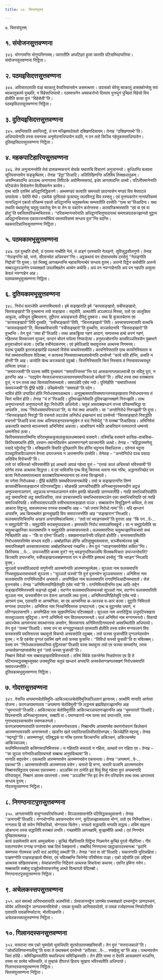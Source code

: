 ```yaml
---
title: ०७. चित्तसंयुत्तम्

---
```

७. चित्तसंयुत्तम्  


## १. संयोजनसुत्तवण्णना

३४३. भोगगामन्ति भोगुप्पत्तिगामम्। पवत्ततीति अप्पटिहतं हुत्वा पवत्तति पटिसम्भिदप्पत्तिया।  
संयोजनसुत्तवण्णना निट्ठिता।  


## २. पठमइसिदत्तसुत्तवण्णना

३४४. अविसारदत्ताति पञ्हं ब्याकातुं वेय्यत्तियाभावेन असमत्थत्ता। उपासको थेरेसु ब्याकातुं असक्कोन्तेसु सयं ब्याकातुकामो पुच्छति, न विहेसाधिप्पायो। पठमवचनेन अब्याकरोन्ते दिस्वाव पुनप्पुनं पुच्छितं विहेसो विय होतीति कत्वा वुत्तं ‘‘विहेसेती’’ति।  
पठमइसिदत्तसुत्तवण्णना निट्ठिता।  


## ३. दुतियइसिदत्तसुत्तवण्णना

३४५. अवन्तियाति अवन्तिरट्ठे, तं पन मज्झिमपदेसतो दक्खिणदिसायम्। तेनाह ‘‘दक्खिणापथे’’ति। अधिप्पायेनाति तस्स वचनस्स अनुमोदनाधिप्पायेन वदति, न पन ततो किञ्चि गहेतुकामताधिप्पायेन।  
दुतियइसिदत्तसुत्तवण्णना निट्ठिता।  


## ४. महकपाटिहारियसुत्तवण्णना

३४६. तेसं अनुजानन्तोति तेसं दासकम्मकरानं सेसके यथारुचि विचारणं अनुजानन्तो। कुधितन्ति बलवता सूरियसन्तापेन सङ्कुथितम्। तेनाह ‘‘हेट्ठा’’तिआदि। अतितिखिणन्ति अतिविय तिक्खधातुकम्। असम्भिन्नपदन्ति अञ्ञत्थ अनागतत्ता तिपिटके अवोमिस्सकपदं, इधेव आगतपदन्ति अत्थो। पटिलीयमानेनाति पटिकंसेन विसेसनेन विलीयमानेन कायेन।  
एत्थ चाति एतस्मिं अधिट्ठानिद्धिकरणे। अब्भमण्डपं कत्वाति समन्ततो छादनवसेन मण्डपं विय मेघपटलं उप्पादेत्वा। देवोति मेघो। एकमेकं फुसितकं फुसायतु जालविनद्धं विय वस्सतु। एवं वुत्तप्पकारेन नानापरिकम्मं नानाधिट्ठानं एकतो परिकम्मं एकतो अधिट्ठानन्ति चतुक्कमेत्थ सम्भवतीति दस्सेति ‘‘एत्थ चा’’तिआदिना। यथा तथाति यथावुत्तेसु चतूसु पकारेसु येन वा तेन वा पकारेन करोन्तस्स। कतपरिकम्मस्साति ‘‘एवं वा एवं वा होतू’’ति पवत्तितपरिकम्मचित्तस्स। ‘‘परिकम्मानन्तरेनाति अधिट्ठानचित्तुप्पादनत्थं समापन्नपादकज्झानतो वुट्ठाय अधिट्ठानचित्तस्स एकावज्जनवीथियं पवत्तपरिकम्मं सन्धाय वुत्त’’न्ति वदन्ति।  
महकपाटिहारियसुत्तवण्णना निट्ठिता।  


## ५. पठमकामभूसुत्तवण्णना

३४७. एलं वुच्चति दोसो, तं एतस्स नत्थीति नेलं, तं अङ्गं एतस्साति नेलङ्गो, सुविसुद्धसीलगुणो। तेनाह ‘‘नेलङ्गन्ति खो, भन्ते, सीलानमेतं अधिवचन’’न्ति। अट्ठकथायं पन दोसाभावमेव दस्सेतुं ‘‘नेलङ्गोति निद्दोसो’’ति वुत्तम्। एतं भिक्खुं आगच्छन्तन्ति महाकप्पिनत्थेरं सन्धाय वुत्तम्। अत्तनो दिट्ठेन कथेसीति अत्तनो सब्बञ्ञुतञ्ञाणेन पच्चक्खतो उपलक्खितेन अत्थेन कथेसि। अयं पन नयग्गाहेनाति अयं पन गहपति असुत्वा केवलं नयग्गाहेन आह।  
पठमकामभूसुत्तवण्णना निट्ठिता।  


## ६. दुतियकामभूसुत्तवण्णना

३४८. निरोधं वलञ्जेति अनागामिभावतो। इमे सङ्खाराति इमे ‘‘कायसङ्खारो, वचीसङ्खारो, चित्तसङ्खारो’’ति वुच्चमाना तयो सङ्खारा। सद्दतोपि, अत्थतोपि अञ्ञमञ्ञं मिस्सा, ततो एव आलुळिता आकुला, अविभूता दुब्बिभावना, दुद्दीपना असङ्करतो दीपेतुं दुक्करा। तथा हि कुसलचेतना एव ‘‘कायसङ्खारो’’तिपि वुच्चति, ‘‘वचीसङ्खारो’’तिपि, ‘‘चित्तसङ्खारो’’तिपि। अस्सासपस्सासापि कत्थचि ‘‘कायसङ्खारो’’ति, वितक्कविचारापि ‘‘वचीसङ्खारो’’ति वुच्चन्ति, सञ्ञावेदनापि ‘‘चित्तसङ्खारो’’ति वुच्चन्ति। तेन वुत्तं ‘‘तथा ही’’तिआदि। तत्थ आकड्ढित्वा गहणं आदानं, सम्पत्तस्स हत्थे करणं गहणं, गहितस्स विस्सज्जनं मुञ्चनं, फन्दनं चोपनं पापेत्वा निप्फादेत्वा। हनुसञ्चोपनन्ति कायविञ्ञत्तिवसेन पुब्बभागे हनुसञ्चोपनं कत्वा। एवञ्हि वचीभेदकरणम्। एवं इमेतिआदि यथावुत्तस्स अत्थस्स निगमनम्।  
पदत्थं पुच्छति इतरसङ्खारेहि पदत्थतो विसेसं कथापेस्सामीति। कायनिस्सिताति एत्थ कायनिस्सितता च नेसं तब्भावभाविताय वेदितब्बा, न कायस्स निस्सयपच्चयतावसेनाति दस्सेन्तो ‘‘काये सति होन्ति, असति न होन्ती’’ति आह। कायोति चेत्थ करजकायो दट्ठब्बो। चित्तनिस्सिताति चित्तं निस्साय तं निस्सयपच्चयभूतं लभित्वा उप्पन्ना।  
‘‘समापज्जामी’’ति पदस्स समीपे वुच्चमानं ‘‘समापज्जिस्स’’न्ति पदं आसन्नानागतकालवाची एव भवितुं युत्तं, न इतरन्ति आह – ‘‘पदद्वयेन नेवसञ्ञानासञ्ञायतनसमापत्तिकालो कथितो’’ति। तयिदं तस्स तथा वत्तब्बताय वुत्तं, न पन तस्स तथा चित्तपवत्तिसम्भवतो। समापन्नेपि एसेव नयो। पुरिमेहीति ‘‘समापज्जिस्सं समापज्जामी’’ति द्वीहि पदेहि। पच्छिमेनाति ‘‘समापन्नो’’ति पदेन।  
भावितं होति उप्पादितं होति निरोधसमापन्नत्थाय। अनुपुब्बसमापत्तिसमापज्जनसङ्खाताय निरोधभावनाय तं चित्तं भावितं होति। तेनाह ‘‘यं त’’न्तिआदि। दुतियज्झानेयेवाति दुतियज्झानक्खणे निरुज्झति। तत्थ अनुप्पज्जनतो अनुप्पादनतो हेट्ठा निरोधोति अधिप्पेतो। चतुन्नं अरूपक्खन्धानं तज्जा परिकम्मसिद्धा या अप्पवत्ति , तत्थ ‘‘निरोधसमापत्तिसञ्ञा’’ति, या नेसं तथा अप्पवत्ति। सा ‘‘अन्तोनिरोधे निरुज्झती’’ति वुत्ता।  
‘‘चित्तसङ्खारो निरुद्धो’’ति वचनतो तदञ्ञेसं अनिरोधं इच्छन्तानं वादं दस्सेन्तो ‘‘चित्तसङ्खारो निरुद्धोति वचनतो’’तिआदिं वत्वा तत्थ अतिप्पसङ्गदस्सनमुखेन तं वादं निसेधेतुं ‘‘ते वत्तब्बा’’तिआदिमाह। अभिनिवेसं अकत्वाति यथागते ब्यञ्जनमत्ते अभिनिवेसं अकत्वा। आचरियानं नयेति आचरियानं परम्परागते धम्मनये धम्मनेत्तियं ठत्वा।  
किरियमयपवत्तस्मिन्ति परित्तभूमककुसलाकुसलधम्मपबन्धे वत्तमाने। तस्मिञ्हि वत्तमाने कायिक-वाचसिक-किरियसम्पवत्ति होति, दस्सन-सवनादिवसेन आरम्मणग्गहणे पवत्तमानेति अत्थो। तेनाह – ‘‘बहिद्धारम्मणेसु पसादे घट्टेन्तेसू’’ति। मक्खितानि वियाति पुञ्छितानि विय होन्ति घट्टनाय विबाधितत्ता। एतेनायं घट्टना पञ्चद्वारिकविञ्ञाणानं वेगसा उप्पज्जनाय न आरम्मणन्ति दस्सेति। तेनेवाह – ‘‘अन्तोनिरोधे पञ्च पसादा अतिविय विरोचन्ती’’ति।  
ततो परं सचित्तको भविस्सामीति इदं अत्थतो आपन्नं गहेत्वा वुत्तं – ‘‘एत्तकं कालं अचित्तको भविस्सामी’’ति एतेनेव तस्स अत्थस्स सिद्धत्ता। यं एवं भावितन्ति एत्थ विसुं चित्तस्स भावना नाम नत्थि, अद्धानपरिच्छेदं पन कत्वा निरोधसमापत्तत्थाय कातब्बपरिकम्मभावनाय एव तस्स सिज्झनतो।  
सा पनेसा निरोधकथा। द्वीहि बलेहीति समथविपस्सनाबलेहि। तयो च सङ्खारानन्ति तिण्णं कायवचीचित्तसङ्खारानं पटिप्पस्सद्धिया। सोळसहि ञाणचरियाहीति अनिच्चानुपस्सनादीनं अट्ठन्नं अनुपस्सनाञाणानं, अट्ठन्नञ्च मग्गफलञाणानं वसेन इमाहि सोळसहि ञाणप्पवत्तीहि। नवहि समाधिचरियाहीति अट्ठ समापत्तियो अट्ठ समाधिचरिया, तासं उपचारसमाधि समाधिभावसामञ्ञेन एका समाधिचरियाति एवं नवहि समाधिचरियाहि। वसीभावतापञ्ञाति वसीभावतासङ्खाता पञ्ञा। सब्बाकारेन विसुद्धिमग्गे कथिता, ते ताव आकारा तिट्ठन्तु, सरूपमत्तस्स पनस्स वत्तब्बन्ति आह – ‘‘को पनायं निरोधो नामा’’ति। यदि खन्धानं अप्पवत्ति, अथ किमत्थमेतं झानसुखादिं विय समापज्जन्तीति आह ‘‘सङ्खारान’’न्तिआदि।  
फलसमापत्तिचित्तन्ति अरहत्तं अनागामिफलचित्तम्। ‘‘ततो परं भवङ्गसमये’’ति वुत्तत्ता आह ‘‘किं पन…पे॰… न समुट्ठापेती’’ति। समुट्ठापेति रूपसमुप्पादकत्ता। इमस्साति निरोधं समापन्नभिक्खुनो। सा न समुट्ठापेतीति सा चतुत्थज्झानिका फलसमापत्ति न समुट्ठापेति अस्सासपस्सासे। फलसमापत्तिया चतुत्थज्झानिकभावो कथं निच्छितोति आह – ‘‘किं वा एतेना’’तिआदि। वक्खमानाकारेनपि परिहारो होतीति। सन्तसमापत्तितोति निरोधसमापत्तिमेव सन्धाय वदति। अब्बोहारिका होन्ति अतिसुखुमसभावत्ता, सञ्जीवत्थेरस्स पुब्बे समापत्तिक्खणे अस्सासपस्सासा अब्बोहारिकभावं गच्छन्ति। तेन वुत्तं ‘‘भवङ्गसमयेनेवेतं कथित’’न्ति।  
किरियमय …पे॰… उप्पज्जतीति कस्मा वुत्तं? ननु भवङ्गुप्पत्तिकालम्पि वितक्कविचारा उप्पज्जन्तेवाति? किञ्चापि उप्पज्जन्ति, वचीसङ्खारलक्खणप्पत्ता पन न होन्तीति इममत्थं दस्सेतुं ‘‘किं भवङ्ग’’न्तिआदि वुत्तम्।  
सुञ्ञतो फस्सोतिआदयो सगुणेनपि आरम्मणेनाति आरम्मणभूतमेतम्। सुञ्ञता नाम फलसमापत्ति निच्चसुखअत्तसभावतो सुञ्ञत्ता। ‘‘सुञ्ञतो फस्सो’’ति वुत्तं वुत्तनयेन सुञ्ञसभावत्ता। अनिमित्ता नाम फलसमापत्ति रागनिमित्तादीनं अभावतो। अप्पणिहिता नाम फलसमापत्ति रागपणिधिआदीनमभावतो। सेसं वुत्तनयमेव। तेनाह ‘‘अनिमित्तप्पणिहितेसुपि एसेव नयो’’ति। रागनिमित्तादीनन्ति एत्थ आदि-सद्देन सङ्खारनिमित्तस्सपि सङ्गहो दट्ठब्बो। यदग्गेन फलसमापत्तिसम्फस्सो सुञ्ञतो नाम, तदग्गेन फलसमापत्तिपि सुञ्ञता नाम, फस्ससीसेन पन देसना आगताति तथा वुत्तम्। अनिमित्तप्पणिहितेसुपि एसेव नयो।  
आगमनं एत्थ, एतायाति वा आगमनिका, सा एव आगमनिया क-कारस्स य-कारं कत्वा। वुट्ठाति निमित्ततो मग्गस्स उप्पादनेन। अनिमित्ता नाम निच्चनिमित्तस्स उग्घाटनतो। एत्थ च वुट्ठानमेव पमाणं, न परिग्गहदस्सनानि। अप्पणिहिता नाम सुखपणिधिया पटिपक्खतो। सुञ्ञता नाम अत्तदिट्ठिया उजुपटिपक्खत्ता सत्तसुञ्ञताय सुदिट्ठत्ता। मग्गो अनिमित्तो नाम विपस्सनागमनतो। फलं अनिमित्तं नाम मग्गागमनतो। विकप्पो आपज्जेय्य आगमनस्स ववत्थानस्स अभावेन, विपस्सनाय अनिमित्तादिनामलाभो अववत्थितोति अधिप्पायो। तेन वुत्तं ‘‘तस्मा’’तिआदि। यस्मा पन सा मग्गवुट्ठानकाले एवरूपापि होतीति तस्स वसेन मग्गफलानं विय फस्सस्सपि पवत्तिरूपत्ता यथावुत्तो विकप्पो अनवसरोति दट्ठब्बम्। तयो फस्सा फुसन्तीति पुग्गलभेदवसेन वुत्तम्। न हि एकंयेव पुग्गलं एतस्मिं खणे तयो फस्सा फुसन्ति। ‘‘तिविधो फस्सो फुसती’’ति वा भवितब्बम्। यस्मा पन ‘‘निरोधफलसमापत्तिया वुट्ठितस्सा’’तिआदि यस्स यथावुत्ता तयो एव फस्सा सम्भवन्ति, तस्स अनवसेसग्गहणवसेनेव वुत्तं ‘‘तयो फस्सा फुसन्ती’’ति।  
निब्बानं विवेको नाम सब्बसङ्खारविवित्तभावतो। तस्मिं विवेके एकन्तेनेव निन्नपोणत्ता एव हि ते पटिप्पस्सद्धसब्बुस्सुक्का उत्तमपुरिसा चतुन्नं खन्धानं अप्पवत्तिं अनवसेसग्गहणलक्खणं निरोधसमापत्तिं समापज्जन्तीति।  
दुतियकामभूसुत्तवण्णना निट्ठिता।  


## ७. गोदत्तसुत्तवण्णना

३४९. नेसन्ति अप्पमाणचेतोविमुत्ति-आकिञ्चञ्ञचेतोविमुत्तिसञ्ञितानं झानानम्। अत्थोपि नानाति आनेत्वा योजना। फरणअप्पमाणताय ‘‘अप्पमाणा चेतोविमुत्ती’’ति लद्धनामं ब्रह्मविहारज्झानन्ति आह ‘‘भूमन्तरतो’’तिआदि। आकिञ्चञ्ञा चेतोविमुत्तीति आकिञ्चञ्ञायतनज्झानन्ति आह ‘‘भूमन्तरतो’’तिआदि। विपस्सनाति अनिच्चानुपस्सना, सब्बापि वा। पमाणकरणो नाम यस्स सयं उप्पज्जति, तस्स गुणाभावदस्सनवसेन पमाणकरणतो।  
फरणअप्पमाणतायाति फरणवसेन अप्पमाणगोचरताय। निब्बानम्पि अप्पमाणमेव पमाणगोचरानं किलेसानं आरम्मणभावस्सपि अनागमनतो। खलन्ति खले पसारितसालिसीसादिभण्डम्। किञ्चेहीति मद्दस्सु। तेनाह ‘‘मद्दनट्ठो’’ति। आरम्मणभूतं, पलिबुद्धकं वा नत्थि एतस्स किञ्चनन्ति अकिञ्चनं, अकिञ्चनमेव आकिञ्चञ्ञम्।  
रूपनिमित्तस्साति कसिणरूपनिमित्तस्स। न गहिताति सरूपतो न गहिता, अत्थतो पन गहिता एव। तेनाह – ‘‘सा सुञ्ञा रागेनातिआदिवचनतो सब्बत्थ अनुपवित्थावा’’ति।  
नानाति सद्दवसेन। एकत्थाति आरम्मणवसेन आरम्मणभावेन एकसभावा। तेनाह ‘‘अप्पमाणं…पे॰… एकत्था’’ति। आरम्मणवसेनाति आरम्मणस्स वसेन। चत्तारो हि मग्गा, चत्तारि फलानि आरम्मणवसेन निब्बानपविट्ठताय एकत्था एकारम्मणा। अञ्ञस्मिं पन ठानेति इदं विसुं विसुं गहेत्वा वुत्तं अप्पमाणादि परियायवुत्तं, निब्बानं आरब्भ पवत्तनतो। तस्मा ‘‘अञ्ञस्मि’’न्ति इदं तेन तेन परियायेन तत्थ तत्थ आगतभावं सन्धाय वुत्तम्।  
गोदत्तसुत्तवण्णना निट्ठिता।  


## ८. निगण्ठनाटपुत्तसुत्तवण्णना

३५०. आगतागमोति वाचुग्गतपरियत्तिधम्मो। विञ्ञातसासनोति पटिविद्धसत्थुसासनो। तेनाह ‘‘अनागामी’’तिआदि। नग्गभोग्गन्ति अवसनभावेन नग्गं, कुटिलज्झासयताय भोग्गं, ततो एव निस्सिरिकम्। नग्गताय हि सो रूपेन निस्सिरिको, भोग्गताय चित्तेन। भगवतो सद्धायाति भगवति सद्धाय। तस्मिं सद्दहना ओकप्पना तस्स सद्धातिपि वत्तब्बतं लभति। गच्छामीति आगच्छामि, बुज्झामीति अत्थो। एतं निगण्ठेन पुच्छितमत्थमाह।  
कायं उन्नामेत्वाति कायं अब्भुन्नामेत्वा। कुच्छिं नीहरित्वाति पिट्ठिया निन्नमनेन कुच्छिं पुरतो नीहरित्वा। गीवं पसारणवसेन पग्गय्ह पग्गहेत्वा सब्बं दिसं पेक्खमानो। सब्बमिदं निगण्ठस्स पहट्ठाकारदस्सनत्थं ‘‘इदानि समणस्स गोतमस्स उपरि वादं आरोपेतुं लब्भती’’ति। तेनाह ‘‘वातं वा सो’’तिआदि। सकारणाति युत्तिसहिता। पञ्हमग्गोति पञ्हसङ्खातो वीमंसा, एवं भवितब्बन्ति चित्तेनेव परिवीमंसा पञ्हा। एको उद्देसोति एकं उद्दिसनं अत्थस्स संखित्तवचनम्। वेय्याकरणन्ति निद्दिसनं अत्थस्स विचारेत्वा कथनम्। एवन्ति इमिना नयेन। सब्बत्थाति सब्बेसु पञ्हुद्देसवेय्याकरणेसु अत्थो वित्थारतो वेदितब्बो।  
निगण्ठनाटपुत्तसुत्तवण्णना निट्ठिता।  


## ९. अचेलकस्सपसुत्तवण्णना

३५१. अलं समत्थो अरियभावायाति अलमरियो। ञेय्यजाननट्ठेन ञाणमेव पच्चक्खतो दस्सनट्ठेन ञाणदस्सनं, सोयेव अतिसयट्ठेन ञाणदस्सनविसेसो। पावळा वुच्चति आनिसदपदेसो, तं पावळं रजोहरणत्थं निप्फोटीयति एतायाति पावळनिप्फोटना, मोरपिञ्छवत्ति।  
अचेलकस्सपसुत्तवण्णना निट्ठिता।  


## १०. गिलानदस्सनसुत्तवण्णना

३५२. मत्तराजा नाम एको भुम्मदेवो भूताधिपति सुरापोतलरुक्खनिवासी। तेन वुत्तं ‘‘मत्तराजकाले’’ति। ‘‘ओसधितिणवनप्पतीसू’’ति वत्वा ते यथाक्कमं दस्सेन्तो ‘‘हरीतका…पे॰… रुक्खेसु चा’’ति आह। पत्थनावसेन चित्तं ठपेहि। समिज्झिस्सतीति यथाधिप्पायं समिज्झिस्सति। तेन हीति यस्मा तं देवापि आसन्नमरणं मञ्ञन्ति, तस्मा सा वरमेव भविस्सति, तं तुम्हाकं दीघरत्तं हिताय सुखाय भविस्सतीति अधिप्पायो।  
गिलानदस्सनसुत्तवण्णना निट्ठिता।  
चित्तसंयुत्तवण्णना निट्ठिता।  